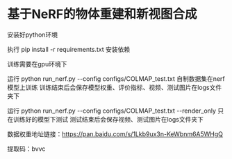 # 基于NeRF的物体重建和新视图合成

安装好python环境

执行 pip install -r requirements.txt 安装依赖

训练需要在gpu环境下

运行 python run_nerf.py --config configs/COLMAP_test.txt
自制数据集在nerf模型上训练
训练结束后会保存模型权重、评价指标、视频、测试图片在logs文件夹下

运行 python run_nerf.py --config configs/COLMAP_test.txt --render_only
只在训练好的模型下测试
测试结束后会保存视频、测试图片在logs文件夹下



数据权重地址链接：https://pan.baidu.com/s/1Lkb9ux3n-KeWbnm6A5WHgQ 

提取码：bvvc
